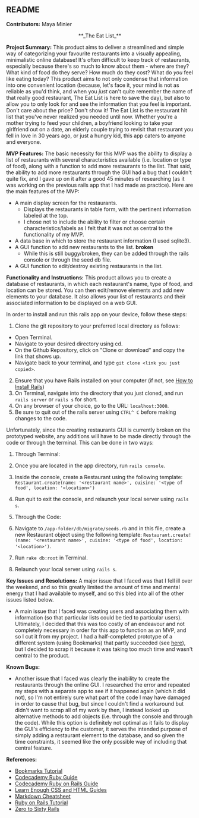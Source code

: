 ## README

**Contributors:** Maya Minier

<p align = "center"> **_The Eat List_** </p>

**Project Summary:** This product aims to deliver a streamlined and simple way of categorizing your favourite restaurants into a visually appealing, minimalistic online database! It's often difficult to keep track of restaurants, especially because there's so much to know about them - where are they? What kind of food do they serve? How much do they cost? What do _you_ feel like eating today? This product aims to not only condense that information into one convenient location (because, let's face it, your mind is not as reliable as you'd think, and when you _just_ can't quite remember the name of that really good restaurant, The Eat List is here to save the day), but also to allow you to only look for and see the information that you feel is important. Don't care about the price? Don't show it! The Eat List is the restaurant hit list that you've never realized you needed until now. Whether you're a mother trying to feed your children, a boyfriend looking to take your girlfriend out on a date, an elderly couple trying to revisit that restaurant you fell in love in 30 years ago, or just a hungry kid, this app caters to anyone and everyone.


**MVP Features:** 
The basic necessity for this MVP was the ability to display a list of restaurants with several characteristics available (i.e. location or type of food), along with a function to add more restaurants to the list. That said, the ability to add more restaurants through the GUI had a bug that I couldn't quite fix, and I gave up on it after a good 45 minutes of researching (as it was working on the previous rails app that I had made as practice).
Here are the main features of the MVP:
* A main display screen for the restaurants.
  * Displays the restaurants in table form, with the pertinent information labeled at the top.
  * I chose not to include the ability to filter or choose certain characteristics/labels as I felt that it was not as central to the functionality of my MVP. 
* A data base in which to store the restaurant information (I used sqlite3).
* A GUI function to add new restaurants to the list. **broken**
  * While this is still buggy/broken, they can be added through the rails console or through the seed db file. 
* A GUI function to edit/destroy existing restaurants in the list.


**Functionality and Instructions:**
This product allows you to create a database of restaurants, in which each restaurant's name, type of food, and location can be stored. You can then edit/remove elements and add new elements to your database. It also allows your list of restaurants and their associated information to be displayed on a web GUI. 

In order to install and run this rails app on your device, follow these steps:
1. Clone the git repository to your preferred local directory as follows:
  * Open Terminal.
  * Navigate to your desired directory using cd.
  * On the Github Repository, click on "Clone or download" and copy the link that shows up.
  * Navigate back to your terminal, and type ```git clone <link you just copied>```. 
2. Ensure that you have Rails installed on your computer (if not, see [How to Install Rails](http://installrails.com/ "Rails Guide"))
3. On Terminal, navigate into the directory that you just cloned, and run ```rails server``` or ```rails s``` for short.
4. On any browser of your choice, go to the URL: ```localhost:3000```. 
5. Be sure to quit out of the rails server using ```CTRL^ C``` before making changes to the code. 

Unfortunately, since the creating restaurants GUI is currently broken on the prototyped website, any additions will have to be made directly through the code or through the terminal. This can be done in two ways:
1. Through Terminal:
  1. Once you are located in the app directory, run ```rails console```.
  2. Inside the console, create a Restaurant using the following template: ```Restaurant.create(name: '<restaurant name>', cuisine: '<type of food', location: '<location>')```
  3. Run quit to exit the console, and relaunch your local server using ```rails s```. 

2. Through the Code:
  1. Navigate to ```/app-folder/db/migrate/seeds.rb``` and in this file, create a new Restaurant object using the following template: ```Restaurant.create!(name: '<restaurant name>', cuisine: '<type of food', location: '<location>')```.
  2. Run ```rake db:root``` in Terminal.
  3. Relaunch your local server using ```rails s```. 


**Key Issues and Resolutions:**
A major issue that I faced was that I fell ill over the weekend, and so this greatly limited the amount of time and mental energy that I had available to myself, and so this bled into all of the other issues listed below. 
* A main issue that I faced was creating users and associating them with information (so that particular lists could be tied to particular users). Ultimately, I decided that this was too costly of an endeavour and not completely necessary in order for this app to function as an MVP, and so I cut it from my project. I had a half-completed prototype of a different system (using Bookmarks) that partly succeeded (see [here](https://github.com/minierm97/CS121-creativerails)), but I decided to scrap it because it was taking too much time and wasn't central to the product.

**Known Bugs:**
* Another issue that I faced was clearly the inability to create the restaurants through the online GUI. I researched the error and repeated my steps with a separate app to see if it happened again (which it did not), so I'm not entirely sure what part of the code I may have damaged in order to cause that bug, but since I couldn't find a workaround but didn't want to scrap all of my work by then, I instead looked up alternative methods to add objects (i.e. through the console and through the code). While this option is definitely not optimal as it fails to display the GUI's efficiency to the customer, it serves the intended purpose of simply adding a restaurant element to the database, and so given the time constraints, it seemed like the only possible way of including that central feature.


**References:**

* [Bookmarks Tutorial](http://12devs.co.uk/articles/writing-a-web-application-with-ruby-on-rails/)
* [Codecademy Ruby Guide](https://www.codecademy.com/tracks/ruby)
* [Codecademy Ruby on Rails Guide](https://www.codecademy.com/courses/learn-rails)
* [Learn Enough CSS and HTML Guides](https://www.learnenough.com)
* [Markdown Cheatsheet](https://github.com/adam-p/markdown-here/wiki/Markdown-Cheatsheet)
* [Ruby on Rails Tutorial](https://www.railstutorial.org/book/beginning)
* [Zero to Sixty Rails](https://code.tutsplus.com/tutorials/zero-to-sixty-creating-and-deploying-a-rails-app-in-under-an-hour--net-8252)

